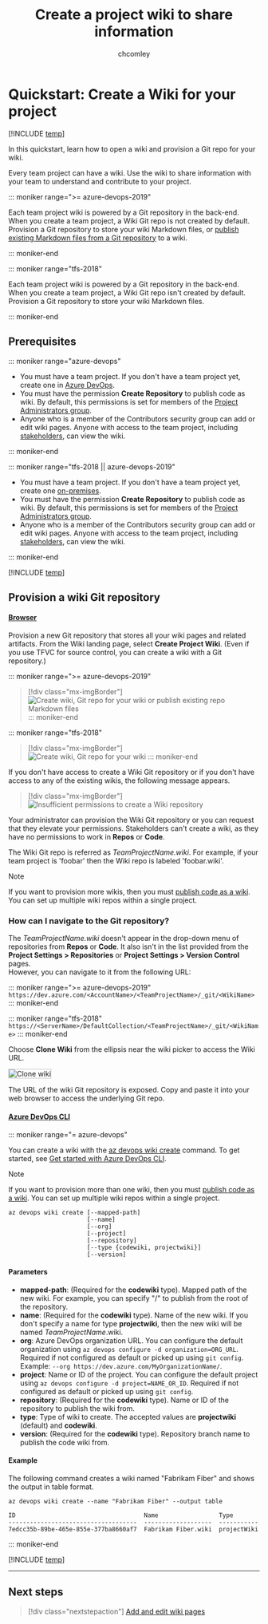 ﻿---
title: Create a project wiki to share information
titleSuffix: Azure DevOps
description: Share information with your team  and increase collaboration using a built-in team project wiki in Azure DevOps
ms.technology: devops-collab
ms.custom: wiki
ms.prod: devops
ms.topic: quickstart
ms.assetid: 
ms.manager: mijacobs
ms.author: chcomley
author: chcomley
ms.reviewer: gopinach
monikerRange: '>= tfs-2018'
ms.date: 01/22/2020  
---

# Quickstart: Create a Wiki for your project

[!INCLUDE [temp](../../includes/version-vsts-tfs-2018.md)]

In this quickstart, learn how to open a wiki and provision a Git repo for your wiki.

Every team project can have a wiki. Use the wiki to share information with your team to understand and contribute to your project.

::: moniker range=">= azure-devops-2019"

Each team project wiki is powered by a Git repository in the back-end. When you create a team project, a Wiki Git repo is not created by default. Provision a Git repository to store your wiki Markdown files, or [publish existing Markdown files from a Git repository](publish-repo-to-wiki.md) to a wiki.

::: moniker-end

::: moniker range="tfs-2018"

Each team project wiki is powered by a Git repository in the back-end. When you create a team project, a Wiki Git repo isn't created by default. Provision a Git repository to store your wiki Markdown files.

::: moniker-end

<a id="prereq">  </a>

## Prerequisites

::: moniker range="azure-devops"

* You must have a team project. If you don't have a team project yet, create one in [Azure DevOps](../../organizations/accounts/set-up-vs.md).  
*  You must have the permission **Create Repository** to publish code as wiki. By default, this permissions is set for members of the [Project Administrators group](../../organizations/security/set-git-tfvc-repository-permissions.md). 
* Anyone who is a member of the Contributors security group can add or edit wiki pages. Anyone with access to the team project, including [stakeholders](../../organizations/security/get-started-stakeholder.md), can view the wiki.

::: moniker-end

::: moniker range="tfs-2018 || azure-devops-2019"

* You must have a team project. If you don't have a team project yet, create one [on-premises](../../organizations/projects/create-project.md).
* You must have the permission **Create Repository** to publish code as wiki. By default, this permissions is set for members of the [Project Administrators group](../../organizations/security/set-git-tfvc-repository-permissions.md). 
* Anyone who is a member of the Contributors security group can add or edit wiki pages. Anyone with access to the team project, including [stakeholders](../../organizations/security/get-started-stakeholder.md), can view the wiki.

::: moniker-end

[!INCLUDE [temp](includes/open-wiki-hub.md)]

## Provision a wiki Git repository

#### [Browser](#tab/browser) 

Provision a new Git repository that stores all your wiki pages and related artifacts. From the Wiki landing page, select **Create Project Wiki**. (Even if you use TFVC for source control, you can create a wiki with a Git repository.)

::: moniker range=">= azure-devops-2019"

> [!div class="mx-imgBorder"]  
> ![Create wiki, Git repo for your wiki or publish existing repo Markdown files](media/wiki/create-wiki-or-publish-create-option.png)
::: moniker-end

::: moniker range="tfs-2018"
> [!div class="mx-imgBorder"]  
> ![Create wiki, Git repo for your wiki](media/wiki/wiki-create.png)
::: moniker-end

If you don't have access to create a Wiki Git repository or if you don't have access to any of the existing wikis, the following message appears.

> [!div class="mx-imgBorder"]  
> ![Insufficient permissions to create a Wiki repository](media/wiki/wiki-security-no-contributor.png)

Your administrator can provision the Wiki Git repository or you can request that they elevate your permissions. Stakeholders can't create a wiki, as they have no permissions to work in **Repos** or **Code**.

The Wiki Git repo is referred as *TeamProjectName.wiki*. For example, if your team project is 'foobar' then the Wiki repo is labeled 'foobar.wiki'.

> [!NOTE]
> If you want to provision more wikis, then you must [publish code as a wiki](publish-repo-to-wiki.md). You can set up multiple wiki repos within a single project.

### How can I navigate to the Git repository?

The *TeamProjectName.wiki* doesn't appear in the drop-down menu of repositories from **Repos** or **Code**. It also isn't in the list provided from the **Project Settings > Repositories** or **Project Settings > Version Control** pages.  
However, you can navigate to it from the following URL:

::: moniker range=">= azure-devops-2019"
`https://dev.azure.com/<AccountName>/<TeamProjectName>/_git/<WikiName>` 
::: moniker-end

::: moniker range="tfs-2018"
`https://<ServerName>/DefaultCollection/<TeamProjectName>/_git/<WikiName>` 
::: moniker-end

Choose **Clone Wiki** from the ellipsis near the wiki picker to access the Wiki URL.

<img align="top" src="media/wiki/clone-wiki.png" alt="Clone wiki" style="border: 1px solid #C3C3C3;" />    

The URL of the wiki Git repository is exposed. Copy and paste it into your web browser to access the underlying Git repo.

#### [Azure DevOps CLI](#tab/azure-devops-cli) 

::: moniker range="= azure-devops"

You can create a wiki with the [az devops wiki create](/cli/azure/ext/azure-devops/devops/wiki#ext-azure-devops-az-devops-wiki-create) command. To get started, see [Get started with Azure DevOps CLI](../../cli/index.md).

> [!NOTE]
> If you want to provision more than one wiki, then you must [publish code as a wiki](/azure/devops/project/wiki/publish-repo-to-wiki#publish-a-git-repository-to-a-wiki). You can set up multiple wiki repos within a single project.

```CLI 
az devops wiki create [--mapped-path]
                      [--name]
                      [--org]
                      [--project]
                      [--repository]
                      [--type {codewiki, projectwiki}]
                      [--version]
``` 

#### Parameters 

- **mapped-path**: (Required for the **codewiki** type). Mapped path of the new wiki. For example, you can specify "/" to publish from the root of the repository. 
- **name**: (Required for the **codewiki** type). Name of the new wiki. If you don't specify a name for type **projectwiki**, then the new wiki will be named *TeamProjectName*.wiki.
- **org**: Azure DevOps organization URL. You can configure the default organization using `az devops configure -d organization=ORG_URL`. Required if not configured as default or picked up using `git config`. Example: `--org https://dev.azure.com/MyOrganizationName/`.
- **project**: Name or ID of the project. You can configure the default project using `az devops configure -d project=NAME_OR_ID`. Required if not configured as default or picked up using `git config`.
- **repository**: (Required for the **codewiki** type). Name or ID of the repository to publish the wiki from.
- **type**: Type of wiki to create. The accepted values are **projectwiki** (default) and **codewiki**.
- **version**: (Required for the **codewiki** type). Repository branch name to publish the code wiki from.

#### Example 

The following command creates a wiki named "Fabrikam Fiber" and shows the output in table format.

```CLI 
az devops wiki create --name "Fabrikam Fiber" --output table

ID                                    Name                 Type
------------------------------------  -------------------  -----------
7edcc35b-89be-465e-855e-377ba8660af7  Fabrikam Fiber.wiki  projectWiki

```

::: moniker-end

[!INCLUDE [temp](../../includes/note-cli-not-supported.md)] 

* * * 

## Next steps

> [!div class="nextstepaction"]
> [Add and edit wiki pages](add-edit-wiki.md)


